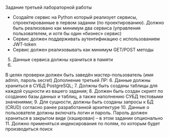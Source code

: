 Задание третьей лабораторной работы
- Создайте сервис на Python который реализует сервисы, спроектированные в первом задании (по проектированию). Должно быть реализовано как минимум два сервиса (управления пользователем, и хотя бы один «бизнес» сервис)
- Сервис должен поддерживать аутентификацию с использованием JWT-token
- Сервис должен реализовывать как минимум GET/POST методы
5. Данные сервиса должны храниться в памяти
5.
В целях проверки должен быть заведён мастер-пользователь (имя admin, пароль secret)
Дополнение третьей ЛР:
6.
Данные должны храниться в СУБД PostgreSQL;
7.
Должны быть созданы таблицы для каждой сущности из вашего задания;
8.
Должен быть создан скрипт по созданию базы данных и таблиц, а также наполнению СУБД тестовыми значениями;
9.
Для сущности, должны быть созданы запросы к БД (CRUD) согласно ранее разработанной архитектуре
10.
Данные о пользователе должны включать логин и пароль. Пароль должен храниться в закрытом виде (хэширован) – в этом задании опционально
11.
Должно применяться индексирования по полям, по которым будет производиться поиск
